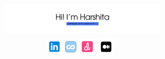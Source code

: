 <img src="./images/header.png">

<p align=center style="display: flex; justify-content: center; align-items: center;" >
    <a href="https://www.linkedin.com/in/harshitaphadtare/" style="margin-right: 10px;"><img width="45" height="45" src="./images/linkedin.png" alt="linkedin logo"></a>
    <a href="https://www.coursera.org/user/22e988048a0f63ce033dd6dfbdfc1b19"  style="margin-right: 10px;"><img height="40" width="40" src="./images/coursera.png" alt="coursera logo"></a>
    <a href="https://dribbble.com/vividora?onboarding=true&designer=true"  style="margin-right: 10px;"><img width="47" height="47" src="./images/dribble.png" alt="dribble logo"></a>
    <a href="https://medium.com/@hphadtare02" style="margin-right: 10px;"><img width="54" height="54" src="./images/medium.png" alt="medium logo"></a>
</p>